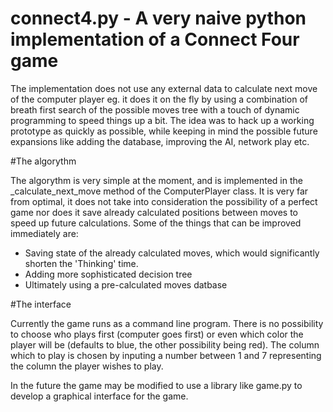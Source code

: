 connect4.py - A very naive python implementation of a Connect Four game
==

The implementation does not use any external data to calculate next move of the computer player eg. it does it on the fly by using a combination of breath first search of the possible moves tree with a touch of dynamic programming to speed things up a bit. The idea was to hack up a working prototype as quickly as possible, while keeping in mind the possible future expansions like adding the database, improving the AI, network play etc.

#The algorythm

The algorythm is very simple at the moment, and is implemented in the _calculate_next_move method of the ComputerPlayer class. It is very far from optimal, it does not take into consideration the possibility of a perfect game nor does it save already calculated positions between moves to speed up future calculations. Some of the things that can be improved immediately are:
*  Saving state of the already calculated moves, which would significantly shorten the 'Thinking' time.
*  Adding more sophisticated decision tree
*  Ultimately using a pre-calculated moves datbase

#The interface

Currently the game runs as a command line program. There is no possibility to choose who plays first (computer goes first) or even which color the player will be (defaults to blue, the other possibility being red). The column which to play is chosen by inputing a number between 1 and 7 representing the column the player wishes to play. 

In the future the game may be modified to use a library like game.py to develop a graphical interface for the game. 
